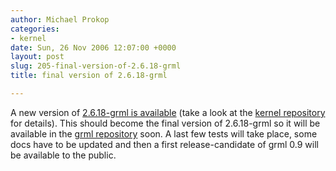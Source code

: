 ```yaml
---
author: Michael Prokop
categories:
- kernel
date: Sun, 26 Nov 2006 12:07:00 +0000
layout: post
slug: 205-final-version-of-2.6.18-grml
title: final version of 2.6.18-grml

---
```

A new version of [2\.6\.18\-grml is available](http://dufo.tugraz.at/~prokop/grml-kernel/2.6.18-grml/) (take a look at the [kernel repository](http://hg.grml.org/grml-kernel/) for details). This should become the final version of 2\.6\.18\-grml so it will be available in the [grml repository](http://grml.org/repos/) soon. A last few tests will take place, some docs have to be updated and then a first release\-candidate of grml 0\.9 will be available to the public.
